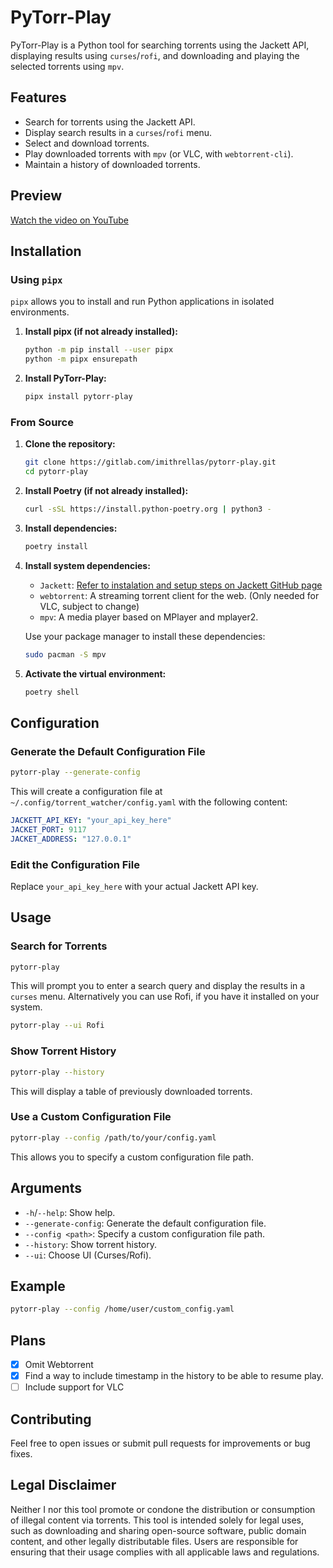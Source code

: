 # PyTorr-Play

PyTorr-Play is a Python tool for searching torrents using the Jackett API, displaying results using `curses`/`rofi`, and downloading and playing the selected torrents using `mpv`.

## Features

- Search for torrents using the Jackett API.
- Display search results in a `curses`/`rofi` menu.
- Select and download torrents.
- Play downloaded torrents with `mpv` (or VLC, with `webtorrent-cli`).
- Maintain a history of downloaded torrents.

## Preview

[Watch the video on YouTube](https://youtu.be/7vZOBZaLPOk)

## Installation

### Using `pipx`

`pipx` allows you to install and run Python applications in isolated environments.

1. **Install pipx (if not already installed):**

    ```sh
    python -m pip install --user pipx
    python -m pipx ensurepath
    ```

2. **Install PyTorr-Play:**

    ```sh
    pipx install pytorr-play
    ```

### From Source

1. **Clone the repository:**

    ```sh
    git clone https://gitlab.com/imithrellas/pytorr-play.git
    cd pytorr-play
    ```

2. **Install Poetry (if not already installed):**

    ```sh
    curl -sSL https://install.python-poetry.org | python3 -
    ```

3. **Install dependencies:**

    ```sh
    poetry install
    ```

4. **Install system dependencies:**

    - `Jackett`: [Refer to instalation and setup steps on Jackett GitHub page](https://github.com/Jackett/Jackett)
    - `webtorrent`: A streaming torrent client for the web. (Only needed for VLC, subject to change)
    - `mpv`: A media player based on MPlayer and mplayer2.

    Use your package manager to install these dependencies:

    ```sh
    sudo pacman -S mpv
    ```

5. **Activate the virtual environment:**

    ```sh
    poetry shell
    ```

## Configuration

### Generate the Default Configuration File

```sh
pytorr-play --generate-config
```

This will create a configuration file at `~/.config/torrent_watcher/config.yaml` with the following content:

```yaml
JACKETT_API_KEY: "your_api_key_here"
JACKET_PORT: 9117
JACKET_ADDRESS: "127.0.0.1"
```

### Edit the Configuration File

Replace `your_api_key_here` with your actual Jackett API key.

## Usage

### Search for Torrents

```sh
pytorr-play
```

This will prompt you to enter a search query and display the results in a `curses` menu.
Alternatively you can use Rofi, if you have it installed on your system.

```sh
pytorr-play --ui Rofi
```

### Show Torrent History

```sh
pytorr-play --history
```

This will display a table of previously downloaded torrents.

### Use a Custom Configuration File

```sh
pytorr-play --config /path/to/your/config.yaml
```

This allows you to specify a custom configuration file path.

## Arguments

- `-h`/`--help`: Show help.
- `--generate-config`: Generate the default configuration file.
- `--config <path>`: Specify a custom configuration file path.
- `--history`: Show torrent history.
- `--ui`: Choose UI (Curses/Rofi).

## Example

```sh
pytorr-play --config /home/user/custom_config.yaml
```

## Plans

- [x] Omit Webtorrent
- [x] Find a way to include timestamp in the history to be able to resume play.
- [ ] Include support for VLC

## Contributing

Feel free to open issues or submit pull requests for improvements or bug fixes.

## Legal Disclaimer

Neither I nor this tool promote or condone the distribution or consumption of illegal content via torrents. This tool is intended solely for legal uses, such as downloading and sharing open-source software, public domain content, and other legally distributable files. Users are responsible for ensuring that their usage complies with all applicable laws and regulations.
